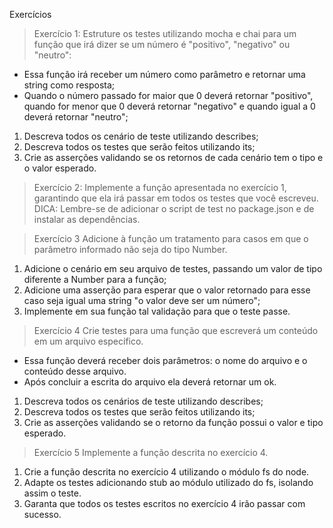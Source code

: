 Exercícios

> Exercício 1: Estruture os testes utilizando mocha e chai para um função que irá dizer se um número é "positivo", "negativo" ou "neutro":
* Essa função irá receber um número como parâmetro e retornar uma string como resposta;
* Quando o número passado for maior que 0 deverá retornar "positivo", quando for menor que 0 deverá retornar "negativo" e quando igual a 0 deverá retornar "neutro";
1. Descreva todos os cenário de teste utilizando describes;
2. Descreva todos os testes que serão feitos utilizando its;
3. Crie as asserções validando se os retornos de cada cenário tem o tipo e o valor esperado.

> Exercício 2: Implemente a função apresentada no exercício 1, garantindo que ela irá passar em todos os testes que você escreveu. DICA: Lembre-se de adicionar o script de test no package.json e de instalar as dependências.

> Exercício 3 Adicione à função um tratamento para casos em que o parâmetro informado não seja do tipo Number.
1. Adicione o cenário em seu arquivo de testes, passando um valor de tipo diferente a Number para a função;
2. Adicione uma asserção para esperar que o valor retornado para esse caso seja igual uma string "o valor deve ser um número";
3. Implemente em sua função tal validação para que o teste passe.

> Exercício 4 Crie testes para uma função que escreverá um conteúdo em um arquivo específico.
* Essa função deverá receber dois parâmetros: o nome do arquivo e o conteúdo desse arquivo.
* Após concluir a escrita do arquivo ela deverá retornar um ok.
1. Descreva todos os cenários de teste utilizando describes;
2. Descreva todos os testes que serão feitos utilizando its;
3. Crie as asserções validando se o retorno da função possui o valor e tipo esperado.

> Exercício 5 Implemente a função descrita no exercício 4.
1. Crie a função descrita no exercício 4 utilizando o módulo fs do node.
2. Adapte os testes adicionando stub ao módulo utilizado do fs, isolando assim o teste.
3. Garanta que todos os testes escritos no exercício 4 irão passar com sucesso.
